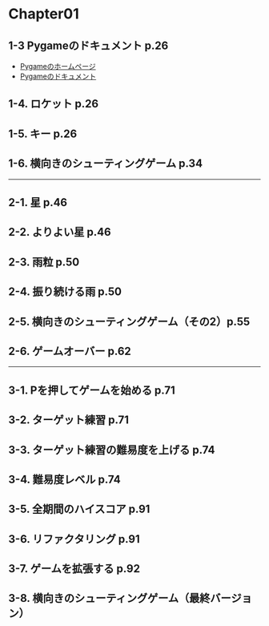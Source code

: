 # Chapter01

## 1-3 Pygameのドキュメント p.26

- [Pygameのホームページ](https://www.pygame.org/)
- [Pygameのドキュメント](https://www.pygame.org/docs)

## 1-4. ロケット p.26

## 1-5. キー p.26

## 1-6. 横向きのシューティングゲーム p.34

---

## 2-1. 星 p.46

## 2-2. よりよい星 p.46

## 2-3. 雨粒 p.50

## 2-4. 振り続ける雨 p.50

## 2-5. 横向きのシューティングゲーム（その2）p.55

## 2-6. ゲームオーバー p.62

---

## 3-1. Pを押してゲームを始める p.71

## 3-2. ターゲット練習 p.71

## 3-3. ターゲット練習の難易度を上げる p.74

## 3-4. 難易度レベル p.74

## 3-5. 全期間のハイスコア p.91

## 3-6. リファクタリング p.91

## 3-7. ゲームを拡張する p.92

## 3-8. 横向きのシューティングゲーム（最終バージョン）
